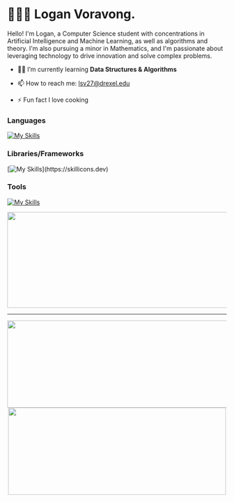 # 🧑🏻‍💻 Logan Voravong. 

Hello! I'm Logan, a Computer Science student with concentrations in Artificial Intelligence and Machine Learning, as well as algorithms and theory. I'm also pursuing a minor in Mathematics, and I'm passionate about leveraging technology to drive innovation and solve complex problems.
 
* 👨‍💻 I’m currently learning **Data Structures & Algorithms**

[//]: # (* 👷🏼‍♂️ I’m currently building a **Sports Analysis Mobile App**)

* 📫 How to reach me: lsv27@drexel.edu
 
* ⚡ Fun fact I love cooking 
 

### Languages
 
[![My Skills](https://skillicons.dev/icons?i=python,java,cs,c,cpp,js,html,css)](https://skillicons.dev)

### Libraries/Frameworks

[![My Skills](https://skillicons.dev/icons?i=dotnet,pytorch,spring,react,express,)](https://skillicons.dev)

### Tools

[![My Skills](https://skillicons.dev/icons?i=mongodb,postgresql,docker,aws,vscode,visualstudio,idea)](https://skillicons.dev)
  

<p align="center">
  <img width="800" height="220" src="https://streak-stats.demolab.com?user=Verlias&theme=radical&hide_border=true&border_radius=5&card_width=800">
</p>


---  


<p align="center">
  <img width="600" height="200" src="https://github-readme-stats.vercel.app/api?username=verlias&show_icons=true&theme=radical">
    <img width="500" height="200" src="https://github-readme-stats.vercel.app/api/top-langs/?username=verlias&layout=compact&theme=radical">



</p>
  
 

 
  
